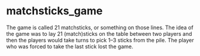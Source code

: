 # matchsticks_game
The game is called 21 matchsticks, or something on those lines. The idea of the game was to lay 21 (match)sticks on the table between two players and then the players would take turns to pick 1–3 sticks from the pile. The player who was forced to take the last stick lost the game.
